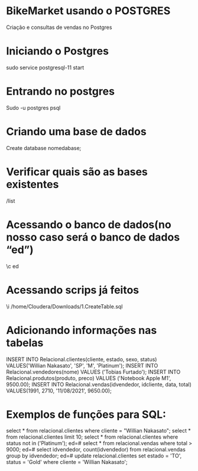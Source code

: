 # BikeMarket usando o POSTGRES
Criação e consultas de vendas no Postgres

# Iniciando o Postgres
sudo service postgresql-11 start

# Entrando no postgres
Sudo -u postgres psql

# Criando uma base de dados
Create database nomedabase;

# Verificar quais são as bases existentes
/list

# Acessando o banco de dados(no nosso caso será o banco de dados “ed”)
\c ed

# Acessando scrips já feitos
\i /home/Cloudera/Downloads/1.CreateTable.sql

# Adicionando informações nas tabelas
INSERT INTO Relacional.clientes(cliente, estado, sexo, status) VALUES('Willian Nakasato', 'SP', 'M', 'Platinum');
INSERT INTO Relacional.vendedores(nome) VALUES ('Tobias Furtado');
INSERT INTO Relacional.produtos(produto, preco) VALUES ('Notebook Apple M1', 9500.00);
INSERT INTO Relacional.vendas(idvendedor, idcliente, data, total) VALUES(1991, 2710, '11/08/2021', 9650.00);

# Exemplos de funções para SQL:
select * from relacional.clientes where cliente = "Willian Nakasato";
select * from relacional.clientes limit 10;
select * from relacional.clientes where status not in ('Platinum');
ed=# select * from relacional.vendas where total > 9000;
ed=# select idvendedor, count(idvendedor) from relacional.vendas group by idvendedor;
ed=# update relacional.clientes set estado = 'TO', status = 'Gold' where cliente = 'Willian Nakasato';
